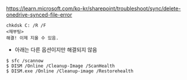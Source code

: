 https://learn.microsoft.com/ko-kr/sharepoint/troubleshoot/sync/delete-onedrive-synced-file-error

```
chkdsk C: /R /F
<재부팅>
해결! 이제 지울 수 있음.
```

 - 아래는 다른 옵션이지만 해결되지 않음
```
$ sfc /scannow
$ DISM /Online /Cleanup-Image /ScanHealth
$ DISM.exe /Online /Cleanup-image /Restorehealth
```